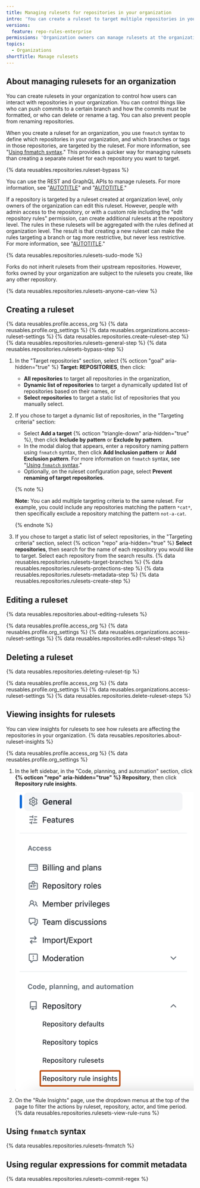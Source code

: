 ```yaml
---
title: Managing rulesets for repositories in your organization
intro: 'You can create a ruleset to target multiple repositories in your organization.'
versions:
  feature: repo-rules-enterprise
permissions: 'Organization owners can manage rulesets at the organization level.'
topics:
  - Organizations
shortTitle: Manage rulesets
---
```


## About managing rulesets for an organization

You can create rulesets in your organization to control how users can interact with repositories in your organization. You can control things like who can push commits to a certain branch and how the commits must be formatted, or who can delete or rename a tag. You can also prevent people from renaming repositories.

When you create a ruleset for an organization, you use `fnmatch` syntax to define which repositories in your organization, and which branches or tags in those repositories, are targeted by the ruleset. For more information, see "[Using fnmatch syntax](#using-fnmatch-syntax)." This provides a quicker way for managing rulesets than creating a separate ruleset for each repository you want to target.

{% data reusables.repositories.ruleset-bypass %}

You can use the REST and GraphQL APIs to manage rulesets. For more information, see "[AUTOTITLE](/rest/orgs/rules)" and "[AUTOTITLE](/graphql/reference/mutations#createrepositoryruleset)."

If a repository is targeted by a ruleset created at organization level, only owners of the organization can edit this ruleset. However, people with admin access to the repository, or with a custom role including the "edit repository rules" permission, can create additional rulesets at the repository level. The rules in these rulesets will be aggregated with the rules defined at organization level. The result is that creating a new ruleset can make the rules targeting a branch or tag more restrictive, but never less restrictive. For more information, see "[AUTOTITLE](/repositories/configuring-branches-and-merges-in-your-repository/managing-rulesets/about-rulesets)."

{% data reusables.repositories.rulesets-sudo-mode %}

Forks do not inherit rulesets from their upstream repositories. However, forks owned by your organization are subject to the rulesets you create, like any other repository.

{% data reusables.repositories.rulesets-anyone-can-view %}

## Creating a ruleset

{% data reusables.profile.access_org %}
{% data reusables.profile.org_settings %}
{% data reusables.organizations.access-ruleset-settings %}
{% data reusables.repositories.create-ruleset-step %}
{% data reusables.repositories.rulesets-general-step %}
{% data reusables.repositories.rulesets-bypass-step %}
1. In the "Target repositories" section, select {% octicon "goal" aria-hidden="true" %} **Target: REPOSITORIES**, then click:
    - **All repositories** to target all repositories in the organization,
    - **Dynamic list of repositories** to target a dynamically updated list of repositories based on their names, or
    - **Select repositories** to target a static list of repositories that you manually select.
1. If you chose to target a dynamic list of repositories, in the "Targeting criteria" section:
     - Select **Add a target** {% octicon "triangle-down" aria-hidden="true" %}, then click **Include by pattern** or **Exclude by pattern**.
     - In the modal dialog that appears, enter a repository naming pattern using `fnmatch` syntax, then click **Add Inclusion pattern** or **Add Exclusion pattern**. For more information on `fnmatch` syntax, see "[Using `fnmatch` syntax](#using-fnmatch-syntax)."
     - Optionally, on the ruleset configuration page, select **Prevent renaming of target repositories**.

    {% note %}

    **Note:** You can add multiple targeting criteria to the same ruleset. For example, you could include any repositories matching the pattern `*cat*`, then specifically exclude a repository matching the pattern `not-a-cat`.

    {% endnote %}

1. If you chose to target a static list of select repositories, in the "Targeting criteria" section, select {% octicon "repo" aria-hidden="true" %} **Select repositories**, then search for the name of each repository you would like to target. Select each repository from the search results.
{% data reusables.repositories.rulesets-target-branches %}
{% data reusables.repositories.rulesets-protections-step %}
{% data reusables.repositories.rulesets-metadata-step %}
{% data reusables.repositories.rulesets-create-step %}

## Editing a ruleset

{% data reusables.repositories.about-editing-rulesets %}

{% data reusables.profile.access_org %}
{% data reusables.profile.org_settings %}
{% data reusables.organizations.access-ruleset-settings %}
{% data reusables.repositories.edit-ruleset-steps %}

## Deleting a ruleset

{% data reusables.repositories.deleting-ruleset-tip %}

{% data reusables.profile.access_org %}
{% data reusables.profile.org_settings %}
{% data reusables.organizations.access-ruleset-settings %}
{% data reusables.repositories.delete-ruleset-steps %}

## Viewing insights for rulesets

You can view insights for rulesets to see how rulesets are affecting the repositories in your organization. {% data reusables.repositories.about-ruleset-insights %}

{% data reusables.profile.access_org %}
{% data reusables.profile.org_settings %}
1. In the left sidebar, in the "Code, planning, and automation" section, click **{% octicon "repo" aria-hidden="true" %} Repository**, then click **Repository rule insights**.

   ![Screenshot of an organization's settings page. In the sidebar, a link labeled "Repository rule insights" is outlined in orange.](/assets/images/help/organizations/repository-rule-insights.png)
1. On the "Rule Insights" page, use the dropdown menus at the top of the page to filter the actions by ruleset, repository, actor, and time period.
{% data reusables.repositories.rulesets-view-rule-runs %}

## Using `fnmatch` syntax

{% data reusables.repositories.rulesets-fnmatch %}

## Using regular expressions for commit metadata

{% data reusables.repositories.rulesets-commit-regex %}
